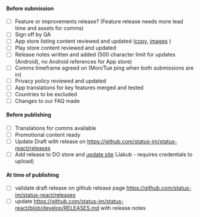#### Before submission
- [ ] Feature or improvements release? (Feature release needs more lead time and assets for comms)
- [ ] Sign off by QA
- [ ] App store listing content reviewed and updated ([copy](https://docs.google.com/spreadsheets/d/1fLDr3BD1dcg0dolvLiozXoZU27IQirjBzn0h4_QS2u0/edit#gid=0), [images](https://www.dropbox.com/sh/6baklctvxy3nuoo/AACG9kYIVdt2qREW76rP8SP-a?dl=0) )
- [ ] Play store content reviewed and updated
- [ ] Release notes written and added (500 character limit for updates (Android), no Android references for App store)
- [ ] Comms timeframe agreed on (Mon/Tue ping when both submissions are in)
- [ ] Privacy policy reviewed and updated
- [ ] App translations for key features merged and tested
- [ ] Countries to be excluded
- [ ] Changes to our FAQ made

#### Before publishing
- [ ] Translations for comms available
- [ ] Promotional content ready
- [ ] Update Draft with release on https://github.com/status-im/status-react/releases
- [ ] Add release to DO store and [update site](https://notes.status.im/s/status-release-upload#) (Jakub - requires credentials to upload) 

#### At time of publishing
- [ ] validate draft release on github release page https://github.com/status-im/status-react/releases
- [ ] update https://github.com/status-im/status-react/blob/develop/RELEASES.md with release notes 
